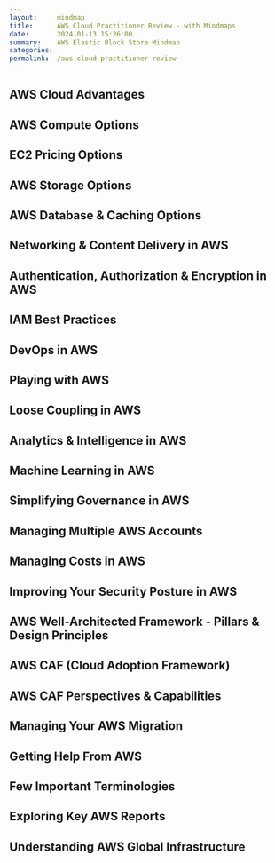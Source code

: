 ```yaml
---
layout:     mindmap
title:      AWS Cloud Practitioner Review - with Mindmaps
date:       2024-01-13 15:26:00
summary:    AWS Elastic Block Store Mindmap
categories:  
permalink:  /aws-cloud-practitioner-review
---
```


## AWS Cloud Advantages

<div class="markmap">
<script type="text/template">
---
markmap:
  colorFreezeLevel: 2
  initialExpandLevel: 1
---

- **Trade fixed expense for variable expense**
Pay only when you consume
- **Benefit from massive economies of scale**
Lower pay-as-you-go prices
- **Stop guessing capacity**
Scale up & down as required (Elastic)
- **Increase speed & agility**
Experiment fast 
- **Stop spending money maintaining data centers**
Avoid undifferentiated heavy lifting
- **Go global in minutes**
Multiple Regions around the world

</script>
</div>


## AWS Compute Options

<div class="markmap">
<script type="text/template">
---
markmap:
  colorFreezeLevel: 2
---

- **EC2**: Virtual Machines in the Cloud
- **EC2 Auto Scaling**: Add/Remove EC2 instances based on load
Monitor & replace unhealthy instances (Auto Scaling Group)
- **Elastic Load Balancing**: Load balance between multiple EC2 instances
- **AWS Elastic Beanstalk**: Simplified Deployment of EC2 instances (with ELB)
Fast Provision & Deployment of Python or Java or NodeJs or .. apps
- **Amazon ECS**: AWS Specific Container Orchestration
- **AWS Fargate**: Serverless ECS
- **Amazon EKS**: Kubernetes based Container Orchestration
- **AWS Lambda**: Serverless Compute (Pay for invocations)
Only for short duration workloads
- **AWS Batch**: Run batch applications on AWS

</script>
</div>

## EC2 Pricing Options

<div class="markmap">
<script type="text/template">
---
markmap:
  colorFreezeLevel: 2
---

- **Spot Instances($)**: Lowest cost
Interruptible, short-term cost-sensitive workloads
- **Reserved Instances($$)**: Reserve EC2 instances for 1 year or 3 years
- **Savings Plans($$$)**: 1 year or 3 years commitment 
Flexibility: EC2 or AWS Fargate or Lambda
- **On-Demand($$$$)**: Flexible, no commitment, for unpredictable workloads
Always running for ONLY 1 week or 1 month or 3 months
- **Dedicated Hosts($$$$$)**: Your own dedicated server
Useful for specific licensing & security needs
</script>
</div>

## AWS Storage Options

<div class="markmap">
<script type="text/template">
---
markmap:
  colorFreezeLevel: 2
---
- **Elastic Block Store (EBS)**: Network Block Storage
More durable. Attach & Detach as needed.
- **Instance Store**: Ephemeral Attached Block Storage
Lifecycle tied to EC2 instance
- **Elastic File Store (EFS)**: Scalable file storage
For Linux-based applications, supports NFS protocol
- **Amazon FSx for Windows File Server**: Managed Windows-based file storage
Supports SMB protocols
- **Amazon S3**: Serverless Object Storage
Flexible: Standard (Frequently accessed data), Glacier (Archive data)
Intelligent-Tiering (unknown access patterns)
Create Low Latency Static Website with Amazon CloudFront
Supports Versioning: Prevent Accidental Deletion
- **AWS Storage Gateway**: Hybrid Storage (on-premise + cloud)
AWS Storage File Gateway (Hybrid file share)
AWS Storage Tape Gateway (Tape backups)
AWS Storage Volume Gateway (Hybrid block storage)

</script>
</div>

## AWS Database & Caching Options

<div class="markmap">
<script type="text/template">
---
markmap:
  colorFreezeLevel: 2
---

- **Amazon RDS** - Managed Relational OLTP Databases 
MySQL, SQL Server, Oracle, DB2, MariaDB, PostgreSQL
- **Amazon Aurora** - Global Relational Database with Serverless Option
MySQL, PostGreSQL compatible
- **Amazon DynamoDB** - Serverless NoSQL/Non Relational database
Single-digit millisecond responses for million of TPS
- **Amazon Neptune** - Graph Database
Store & navigate data with complex relationships
- **Amazon Redshift** - Relational OLAP Database (Datawarehouse)
Petabyte scale with a serverless option (Reduced Management)
- **Amazon ElastiCache** - In memory database/cache
Option 1: Redis(persistent - leader boards)
Option 2: Memcached (non-persistent - pure cache)
</script>
</div>


## Networking & Content Delivery in AWS

<div class="markmap">
<script type="text/template">
---
markmap:
  colorFreezeLevel: 2
---

- **Amazon VPC**: Virtual Network to secure resources
- **Subnet**: Separate private & public resources
- **Internet Gateway**: Allows Public Subnets to connect/accept traffic to/from internet
- **NAT Gateway**: Allow internet traffic from private subnets
- **Security Group**: Control traffic at an instance level
- **NACL**: Control traffic at Subnet level
- **VPC Peering**: Connect one VPC with other VPCs
- **VPC Flow Logs**: Enable logs to debug problems
Monitor traffic In & Out of VPC
- **AWS Direct Connect**: Dedicated, fast, private connection to on-premises
- **AWS VPN**: Encrypted tunnel over internet to on-premises
- **Amazon Route 53**: Highly Available Global DNS service
- **Amazon CloudFront**: Distribute content (ex: S3 static website) from edge locations
Users experience faster downloads & lower latency
- **Global Accelerator**: Static IP routes users to closest healthy endpoint (EC2, ALB, etc.)
Faster connections, higher availability for global users (Edge locations)
</script>
</div>

## Authentication, Authorization & Encryption in AWS

<div class="markmap">
<script type="text/template">
---
markmap:
  colorFreezeLevel: 2
---
- **AWS IAM**: Control Access to AWS resources 
Who can access AWS resources (authentication)
What can they do (authorization)
- **IAM users**: Users created in an AWS account
- **IAM groups**: Collection of IAM users
- **IAM roles**: Temporary identities without credentials
- **IAM policies**: Define permissions
Attach with IAM users, IAM groups & IAM roles
- **AWS KMS**: Create keys & encrypt your data
Integration with Storage, Database & other AWS services
- **Amazon Cognito**: Web/Mobile App User Authentication & Authorization
Supports SAML & Social Media Logins


</script>
</div>

## IAM Best Practices


<div class="markmap">
<script type="text/template">
---
markmap:
  colorFreezeLevel: 2
---

- **Users** – Create individual users
- **Groups** – Manage permissions with groups
- **Permissions** – Grant least privilege
- **Auditing** – Turn on AWS CloudTrail
- **Password** – Configure a strong password policy
- **MFA** – Enable MFA for privileged users
- **Roles** – Use IAM roles for Amazon EC2 instances
- **Sharing** – Use IAM roles to share access
- **Rotate** – Rotate security credentials regularly
- **Root** – Reduce or remove use of root

</script>
</div>



## DevOps in AWS
<div class="markmap">
<script type="text/template">
---
markmap:
  colorFreezeLevel: 2
---
- **App Configuration - Secrets**: Secret Manager
Flexible **Auto Rotation** + Costlier + **Integration with RDS, ..** +
- **App Configuration - App Config + Secrets**: Parameter Store
Secrets + Configuration + **Cost Effective**
- **Observability - Tracing**: X-Ray
- **Observability - Metrics & Alarms**: CloudWatch
- **Observability - Logging**: CloudWatch
- **Infrastructure As Code (IaC)**: Repeatable Resource Provisioning
- **IaC - AWS CloudFormation**: YAML/JSON based scripts
Do not worry about infrastructure
Stack Set: Provision same resources in multiple regions
- **IaC - AWS CDK**: Code IaC in your favorite programming language
Uses AWS CloudFormation in background
- **IaC - AWS SAM**: Easy provisioning & deployment of Serverless apps
Uses AWS CloudFormation in background


</script>
</div>

## Playing with AWS

<div class="markmap">
<script type="text/template">
---
markmap:
  colorFreezeLevel: 2
---
- **AWS CLI**: Interact with AWS services from command line
Write scripts to automate as needed
Best for: Users comfortable with CLI
- **AWS CloudShell**: Browser-based command line interface
No need to configure software on your machine
Best for: Users who want to use command line from the browser
- **AWS Management Console**: Web-based GUI 
Access & manage AWS resources
Best for: Users that prefer a GUI to interact with AWS
- **AWS SDK**: Call AWS services from your code
Libraries available for various programming languages
Best for: Integrate AWS services into their apps
</script>
</div>

## Loose Coupling in AWS
<div class="markmap">
<script type="text/template">
---
markmap:
  colorFreezeLevel: 2
---
- **Amazon SNS**: Publish subscribe pattern
Bulk notifications & Mobile push support (Email + SMS)
- **Amazon SQS**: Push, Pull Messaging
Decoupling microservices for scalability
- **Amazon EventBridge**: Build event-driven architectures
React to events generated from AWS services, SaaS & custom apps
EventBridge Scheduler provides scheduling services
- **Amazon Kinesis**: Real-time data streaming & analytics
Process & analyze streaming data (for example, from IOT device) at scale
- **Amazon MSK**: Managed Service for Apache Kafka
Fully managed, highly available Kafka service
- **AWS Step Functions**: Workflow service to automate processes
Orchestrate serverless workflows with visual drag-and-drop interface
- **Amazon Simple Email Service (Amazon SES)**: Managed email service
High deliverability & scalable email service
</script>
</div>


## Analytics & Intelligence in AWS

<div class="markmap">
<script type="text/template">
---
markmap:
  colorFreezeLevel: 2
---
- **Amazon Redshift**: Relational OLAP Database (Datawarehouse)
Petabyte scale with a serverless option (Reduced Management)
- **Amazon EMR (Elastic MapReduce)**: Big data framework service
Big data using Spark, Hadoop
- **AWS Glue**: ETL, Discover data
Serverless data preparation & load service
- **Amazon Athena**: Run serverless SQL on Amazon S3 data
Ad-hoc data querying without server setup
- **Amazon QuickSight**: Visualization
Business Intelligence Dashboards for insights
NLP powered by machine learning for easier analysis
- **Amazon Elasticsearch Service (Amazon ES)**: Search & analytics engine
Real-time application monitoring & log analysis
</script>
</div>

## Machine Learning in AWS
<div class="markmap">
<script type="text/template">
---
markmap:
  colorFreezeLevel: 2
---
- **Build simple models**: Amazon SageMaker Auto ML
Without needing data scientists
Needs Limited/no-code experience
- **Build complex models**: Amazon SageMaker
Needs data scientists & team
- **Pre-Built Models**: Use models pre-built by AWS
- **Amazon Comprehend** - Analyze Unstructured Text
- **Amazon Rekognition** - Search & Analyze Images & Videos
- **Amazon Transcribe** - Powerful Speech Recognition
- **Amazon Polly** - Turn Text into Lifelike Speech
- **Amazon Translate** - Powerful Neural Machine Translation
- **Amazon Personalize** - Add real-time recommendations to your apps
- **Amazon Forecast** - Time-series forecasting service
- **Amazon Lex** - Build Voice & Text Chatbots
- **Amazon Bedrock** - Access Generative AI Foundation Models
</script>
</div>

## Simplifying Governance in AWS

<div class="markmap">
<script type="text/template">
---
markmap:
  colorFreezeLevel: 2
---
- **AWS Artifact** - Get access to AWS security & compliance reports
- **AWS Inspector** - Discover AWS workloads
Supports Amazon EC2 instances, containers, & Lambda functions
Scans for software vulnerabilities & unintended network exposure
- **AWS Service Catalog** - Create & govern curated IaC templates
- **AWS Market Place**: Third Party Applications
- **AWS Trusted Advisor**: Get recommendations from AWS
Cost optimization, Performance, Security
Fault tolerance (resiliency), Service limits, Operational Excellence
Checks SG rules allowing unrestricted access - 0.0.0.0/0
- **Amazon CloudTrail**: Audit AWS Service calls
Track all activity on AWS services
Ex: Track EC2 instance start/stop events
Ex: Monitor EBS volume creation/deletion
Ex: Monitor security group modifications
Ex: Monitor bucket creation/deletion

</script>
</div>

## Managing Multiple AWS Accounts

<div class="markmap">
<script type="text/template">
---
markmap:
  colorFreezeLevel: 2
---
- **AWS Organizations**: Centralized mgmt for multiple AWS Accounts
Create separate AWS accounts for different business units
Create separate AWS accounts for different environments
- **Consolidated Billing**: Get one bill across multiple accounts
Feature of AWS Organizations
Get discounts at enterprise level
- **AWS IAM Identity Center**: Manage IAM for multiple AWS Accounts
Centrally create & connect your workforce identities
Streamline single sign-on access on AWS
- **AWS Firewall Manager**: Manage Firewalls across multiple AWS Accounts
Supports Security Groups, WAF, Shield, ..
Automatically enforce your defined security policies

</script>
</div>


## Managing Costs in AWS

<div class="markmap">
<script type="text/template">
---
markmap:
  colorFreezeLevel: 2
---
- **AWS Billing & Cost Management**: Centralized dashboard
Manage your AWS payment methods
Pay your bills
- **Pricing Calculator**: Estimate cost of AWS resources
- **AWS Budgets**: Set a Budget
Get alerts from CloudWatch when you exceed the budget
- **AWS Cost Explorer**: Visualize your AWS costs
Get RightSizing Recommendations
Filter by Region, AZ, tags etc
See future cost projection
- **AWS Compute Optimizer**: AWS resource optimization recommendations
RightSizing for EC2, ECS, Lambda, EBS
- **Free to use** but pay for resources provisioned
AWS Management Console, AWS CloudFormation, AWS Organizations,...
FREE: AWS Cost Explorer (UI), Identity & Access Management (IAM), ...

</script>
</div>

## Improving Your Security Posture in AWS

<div class="markmap">
<script type="text/template">
---
markmap:
  colorFreezeLevel: 2
---
- **AWS Security Hub**: Cloud security posture management (CSPM) service
Automate security best practice checks
Aggregate security alerts into a single place 
Understand overall security posture across multiple AWS accounts
- **Amazon Macie**: Detect PII in S3
Recognize & classify sensitive data
- **AWS Shield**: Always-on DDoS protection
Integrates with Route 53, CloudFront, EC2, ELB..
- **AWS WAF**: Block SQL Injection + XSS
Protect your web applications from OWASP Top 10 exploits
Can be deployed on CloudFront, ALB, API Gateway, ..
</script>
</div>


## AWS Well-Architected Framework - Pillars & Design Principles

<div class="markmap">
<script type="text/template">
---
markmap:
  colorFreezeLevel: 2
  initialExpandLevel: 1
---

- **Operational excellence**
Use managed services, Perform operations as code
Frequent, small, reversible changes
Anticipate & learn from failure
- **Security**
Apply security at all layers
Protect data in transit & at rest
Maintain traceability
- **Reliability**
Automatically recover from failure
Stop guessing capacity
Manage change with automation (IaC)
- **Performance efficiency**
Go global in minutes
Use serverless architectures
- **Cost optimization**
Implement Cloud Financial Management
Analyze & attribute expenditure
- **Sustainability**
Understand your impact, Establish sustainability goals
Maximize utilization, Reduce the downstream impact
</script>
</div>

## AWS CAF (Cloud Adoption Framework)

<div class="markmap">
<script type="text/template">
---
markmap:
  colorFreezeLevel: 2
---
- **AWS CAF**: Framework to guide your cloud adoption
- **Envision phase**: Identify & prioritize opportunities
Define success metrics and desired outcomes
- **Align phase**: Identify capability gaps
Address gaps through upskilling, ...
- **Launch phase**: Deliver pilot initiatives
Execute pilot projects
Iterate and learn from initial deployments
- **Scale phase**: Expand & deliver business value
Expand successful pilots
Continuously optimize your cloud environment
</script>
</div>


## AWS CAF Perspectives & Capabilities

<div class="markmap">
<script type="text/template">
---
markmap:
  colorFreezeLevel: 2
  initialExpandLevel: 1
---

- **Business**
  Strategy Mgmt, Product Mgmt, Portfolio Mgmt
  Innovation Mgmt, Data Monetization, Strategic Partnership
- **People**
  Organizational Alignment, Organization Design
  Culture Evolution, Cloud Fluency
- **Governance**
  Program & Project Mgmt, Cloud Financial Mgmt, Application Portfolio Mgmt
  Risk Mgmt, Data Curation, Data Governance
- **Platform**
  Platform Architecture, Provisioning & Orchestration, Modern Application Development
  Data Engineering, Data Architecture, CI/CD
- **Security (CIA)**
  Identity & Access Mgmt, Infrastructure Protection, Security Governance
  Vulnerability Mgmt, Incident Response, Application Security
  Threat Detection, Data Protection, Security Assurance
- **Operations**
  Event Mgmt (AIOps), Incident & Problem Mgmt, Configuration Mgmt
  Application Mgmt, Patch Mgmt, Availability & Continuity Mgmt
  Observability, Change & Release Mgmt
</script>
</div>

## Managing Your AWS Migration

<div class="markmap">
<script type="text/template">
---
markmap:
  colorFreezeLevel: 2
---

- **AWS Migration Hub**: Streamlines Migration Oversight
Central hub for tracking migration progress
- **Application Discovery Service**: In-depth Infrastructure Analysis
Collect on-premise infrastructure data
- **AWS Migration Evaluator**: Financial & Technical Baseline Assessment
Assesses current on-premises resources to optimize for AWS
- **Database Migration Service (DMS)**: Seamless Database Transition
Ensures minimal downtime for critical database workloads
- **Snowmobile**: Securely transfers exabytes of data 
Recommended for >10 Petabytes
- **Snowball Edge**: Enhanced Data Transfer & Edge Computing
Offers offline data transfer & local computing capabilities
Suitable for remote or disconnected environments
- **AWS DataSync**: Accelerated Online Data Transfer
Automates data synchronization tasks

</script>
</div>



## Getting Help From AWS


<div class="markmap">
<script type="text/template">
---
markmap:
  colorFreezeLevel: 2
---
- **AWS Knowledge Center**: Articles & videos with FAQs
Based on requests that AWS receives from customers
- **AWS Professional Services**: Get help from AWS specialists
Plan, migrate, & manage your AWS journey
- **AWS Partner Network**: Get help from 3rd-party Certified Consultants
Migrate Workloads With Professional Guidance
- **AWS Managed Services**: Ongoing mgmt. of your AWS infra.
Extend your team with operational support from AWS 
Get help for monitoring, patch, backup, & cost optimization
- **AWS Support Plans**: Get support from AWS
**Basic (FREE)**: AWS Trusted Advisor Basic + AWS Health + Docs
**Developer(PAID)**: Business hours email support
**Business(PAID)**: 24/7 phone, web, & chat support
**Enterprise(PAID)**: Lots of additional features
AWS Managed Services(PAID) +
Technical Account Managers for proactive guidance +
Consultative reviews & guidance based on your apps
</script>
</div>


## Few Important Terminologies

<div class="markmap">
<script type="text/template">
---
markmap:
  colorFreezeLevel: 2
---
- **Agility**: Play, experiment, try new things, launch quickly
A big advantage of the cloud!
- **Availability**: Ensure applications is available as much as possible
Multiple Instances, Multi AZ, Multi Region
- **Disaster Recovery**: Plan to recover from outages 
Minimize downtime & data loss
EC2 - Have Copies of AMI in Different Regions, EBS - Take Snapshots
S3 - Enable Versioning, RDS - Enable Automatic Backups
- **Durability**: Ensure you do NOT lose data
Multiple Copies, Multi AZ, Multi Region
- **Economies of Scale**: Advantages of managing millions of servers
AWS is expected to pass the cost benefits to end users
- **Elasticity**: Scale resources up or down quickly based on demand
Think Auto Scaling groups..
- **RightSizing**: Choose the optimal resources for your workload
AWS: AWS Compute Optimizer, AWS Cost Explorer
- **Thread Detection**: Detect threats ahead of time
AWS: Amazon GuardDuty 

</script>
</div>

## Exploring Key AWS Reports

<div class="markmap">
<script type="text/template">
---
markmap:
  colorFreezeLevel: 2
---
- **IAM Credential Report**: Auditing & Compliance
List all your AWS IAM users
List status of credentials - MFA & last use of access keys
- **IAM Access Analyzer**: Identifies resources shared with an external entity
Example: S3 bucket that can be accessed by the public
IAM Role that can be accessed by another AWS account
- **Access Analyzer for S3**: Analyze access to S3
Identify S3 buckets configured to allow public access
- **S3 Inventory Report**: Manage your storage
List of the objects in the source bucket & metadata for each object
- **AWS Cost & Usage Report**: Understand your AWS expenses
Analyze AWS spending & usage trends
- **AWS Trusted Advisor**: Recommendations for your AWS account
**Categories**: Cost optimization, Performance, Security
Fault tolerance, Service limits, Operational Excellence
</script>
</div>

## Understanding AWS Global Infrastructure

<div class="markmap">
<script type="text/template">
---
markmap:
  colorFreezeLevel: 2
---
- **Region**: A physical location offering various AWS services
Deploy global highly-available, low-latency applications
Adhere to government regulations
- **Availability Zone**: Isolated, & physically separate Zones with a region
High availability within the same region
- **Edge Locations**: Faster Delivery Hubs for Your Cloud Data
Deliver static content faster (CloudFront)
Route traffic through closest edge location (Global Accelerator)
Access S3 objects faster (Amazon S3 Transfer Acceleration)
- **AWS Outposts**: Mini-AWS you set up in your own data center
You manage the hardware, AWS manages the software
AWS like experience with complete control
- **AWS Local Zones**: Extension of the AWS cloud 
Brought closer to a specific city or region
Fully Managed by AWS
Faster access for users in a specific location (think online gaming, live streaming)
- **AWS Wavelength**: Use communications service providers 5G networks
Build applications that deliver ultra-low latencies to mobile devices
</script>
</div>
